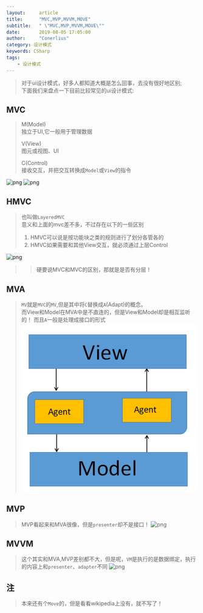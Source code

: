 ```yaml
---
layout:     article
title:      "MVC,MVP,MVVM,MOVE"
subtitle:   " \"MVC,MVP,MVVM,MOVE\""
date:       2019-08-05 17:05:00
author:     "Conerlius"
category: 设计模式
keywords: CSharp
tags:
    - 设计模式
---
```


> 对于ui设计模式，好多人都知道大概是怎么回事，去没有很好地区别;<br>
> 下面我们来盘点一下目前比较常见的ui设计模式:

## MVC
> M(Model)<br>
> 独立于UI,它一般用于管理数据
> 
> V(View)<br>
> 图元或视图、UI
>
> C(Control)<br>
> 接收交互，并把交互转换成`Model`或`View`的指令<br>

![png](https://upload.wikimedia.org/wikipedia/commons/thumb/a/a0/MVC-Process.svg/200px-MVC-Process.svg.png)
![png](https://upload.wikimedia.org/wikipedia/commons/f/f0/ModelViewControllerDiagramZh.png)

## HMVC
> 也叫做`LayeredMVC`<br>
> 意义和上面的mvc差不多，不过存在以下的一些区别
> 1. HMVC可以说是按功能块之类的规则进行了划分各管各的
> 2. HMVC如果需要和其他View交互，就必须通过上层Control

![png](https://upload.wikimedia.org/wikipedia/commons/thumb/4/4a/Pac-schema.png/400px-Pac-schema.png)
>> 硬要说MVC和MVC的区别，那就是是否有分层！

## MVA
> `MV`就是`MVC`的`MV`,但是其中将`C`替换成`A`(Adapt)的概念。<br>
> 而View和Model在MVA中是不直连的，但是View和Model却是相互监听的！
> 而且`A`一般是处理成接口的形式
![png](/images/computer/designpattern/MVA.png)

## MVP
> MVP看起来和MVA很像，但是`presenter`却不是接口！
![png](https://upload.wikimedia.org/wikipedia/commons/thumb/d/dc/Model_View_Presenter_GUI_Design_Pattern.png/220px-Model_View_Presenter_GUI_Design_Pattern.png)

## MVVM
> 这个其实和MVA,MVP差别都不大，但是呢，`VM`是执行的是数据绑定，执行的内容上和`presenter`、`adapter`不同
![png](https://upload.wikimedia.org/wikipedia/commons/8/87/MVVMPattern.png)

## 注
> 本来还有个`Move`的，但是看看wikipedia上没有，就不写了！